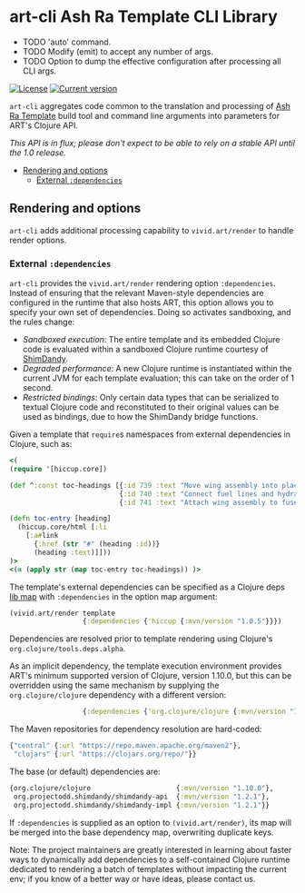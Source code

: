 # art-cli Ash Ra Template CLI Library

- TODO 'auto' command.
- TODO Modify (emit) to accept any number of args.
- TODO Option to dump the effective configuration after processing all CLI args.

[![License](https://img.shields.io/badge/license-Apache%202-blue.svg?style=flat-square)](LICENSE.txt)
[![Current version](https://img.shields.io/clojars/v/net.vivid-inc/art-cli.svg?color=blue&style=flat-square)](https://clojars.org/net.vivid-inc/art-cli)

`art-cli` aggregates code common to the translation and processing of [Ash Ra Template](https://github.com/vivid-inc/ash-ra-template) build tool and command line arguments into parameters for ART's Clojure API.

_This API is in flux; please don't expect to be able to rely on a stable API until the 1.0 release._

- [Rendering and options](#rendering-and-options)
    - [External ``:dependencies``](#dependencies)

<a name="rendering-and-options"></a>
## Rendering and options

`art-cli` adds additional processing capability to `vivid.art/render` to handle render options.

<a name="dependencies"></a>
### External ``:dependencies``
`art-cli` provides the `vivid.art/render` rendering option `:dependencies`.
Instead of ensuring that the relevant Maven-style dependencies are configured in the runtime that also hosts ART, this option allows you to specify your own set of dependencies.
Doing so activates sandboxing, and the rules change:
- _Sandboxed execution_: The entire template and its embedded Clojure code is evaluated within a sandboxed Clojure runtime courtesy of [ShimDandy](https://github.com/projectodd/shimdandy).
- _Degraded performance_: A new Clojure runtime is instantiated within the current JVM for each template evaluation; this can take on the order of 1 second.
- _Restricted bindings_: Only certain data types that can be serialized to textual Clojure code and reconstituted to their original values can be used as bindings, due to how the ShimDandy bridge functions.

Given a template that ``require``s namespaces from external dependencies in Clojure, such as:
```clojure
<(
(require '[hiccup.core])

(def ^:const toc-headings [{:id 739 :text "Move wing assembly into place"}
                           {:id 740 :text "Connect fuel lines and hydraulics"}
                           {:id 741 :text "Attach wing assembly to fuselage"}])

(defn toc-entry [heading]
  (hiccup.core/html [:li
    [:a#link
      {:href (str "#" (heading :id))}
      (heading :text)]]))
)>
<(= (apply str (map toc-entry toc-headings)) )>
```
The template's external dependencies can be specified as a Clojure deps [lib map](https://clojure.org/reference/deps_and_cli) with `:dependencies` in the option map argument:
```clojure
(vivid.art/render template
                  {:dependencies {'hiccup {:mvn/version "1.0.5"}}})
```
Dependencies are resolved prior to template rendering using Clojure's ``org.clojure/tools.deps.alpha``.

As an implicit dependency, the template execution environment provides ART's minimum supported version of Clojure, version 1.10.0, but this can be overridden using the same mechanism by supplying the `org.clojure/clojure` dependency with a different version:
```clojure
                  {:dependencies {'org.clojure/clojure {:mvn/version "1.11.0"}}}
```

The Maven repositories for dependency resolution are hard-coded:
```clojure
{"central" {:url "https://repo.maven.apache.org/maven2"},
 "clojars" {:url "https://clojars.org/repo/"}}
```
The base (or default) dependencies are:
```clojure
{org.clojure/clojure                     {:mvn/version "1.10.0"},
 org.projectodd.shimdandy/shimdandy-api  {:mvn/version "1.2.1"},
 org.projectodd.shimdandy/shimdandy-impl {:mvn/version "1.2.1"}}
```
If `:dependencies` is supplied as an option to `(vivid.art/render)`, its map will be merged into the base dependency map, overwriting duplicate keys.

Note: The project maintainers are greatly interested in learning about faster ways to dynamically add dependencies to a self-contained Clojure runtime dedicated to rendering a batch of templates without impacting the current env; if you know of a better way or have ideas, please contact us.
